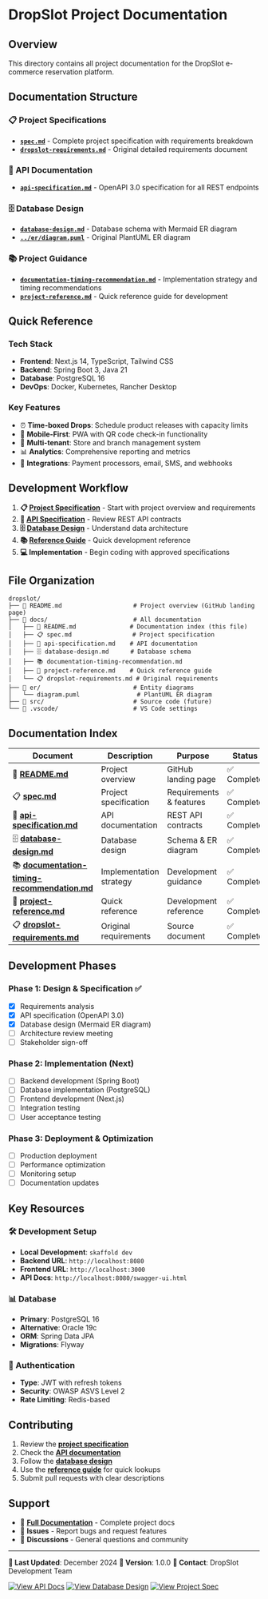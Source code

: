 # DropSlot Project Documentation

## Overview

This directory contains all project documentation for the DropSlot e-commerce reservation platform.

## Documentation Structure

### 📋 Project Specifications
- **[`spec.md`](spec.md)** - Complete project specification with requirements breakdown
- **[`dropslot-requirements.md`](dropslot-requirements.md)** - Original detailed requirements document

### 🔌 API Documentation
- **[`api-specification.md`](api-specification.md)** - OpenAPI 3.0 specification for all REST endpoints

### 🗄️ Database Design
- **[`database-design.md`](database-design.md)** - Database schema with Mermaid ER diagram
- **[`../er/diagram.puml`](../er/diagram.puml)** - Original PlantUML ER diagram

### 📚 Project Guidance
- **[`documentation-timing-recommendation.md`](documentation-timing-recommendation.md)** - Implementation strategy and timing recommendations
- **[`project-reference.md`](project-reference.md)** - Quick reference guide for development

## Quick Reference

### Tech Stack
- **Frontend**: Next.js 14, TypeScript, Tailwind CSS
- **Backend**: Spring Boot 3, Java 21
- **Database**: PostgreSQL 16
- **DevOps**: Docker, Kubernetes, Rancher Desktop

### Key Features
- ⏰ **Time-boxed Drops**: Schedule product releases with capacity limits
- 📱 **Mobile-First**: PWA with QR code check-in functionality
- 🔐 **Multi-tenant**: Store and branch management system
- 📊 **Analytics**: Comprehensive reporting and metrics
- 🔗 **Integrations**: Payment processors, email, SMS, and webhooks

## Development Workflow

1. **📋 [Project Specification](spec.md)** - Start with project overview and requirements
2. **🔌 [API Specification](api-specification.md)** - Review REST API contracts
3. **🗄️ [Database Design](database-design.md)** - Understand data architecture
4. **📚 [Reference Guide](project-reference.md)** - Quick development reference
5. **💻 Implementation** - Begin coding with approved specifications

## File Organization

```
dropslot/
├── 📖 README.md                    # Project overview (GitHub landing page)
├── 📁 docs/                        # All documentation
│   ├── 📖 README.md               # Documentation index (this file)
│   ├── 📋 spec.md                 # Project specification
│   ├── 🔌 api-specification.md    # API documentation
│   ├── 🗄️ database-design.md      # Database schema
│   ├── 📚 documentation-timing-recommendation.md
│   ├── 🎯 project-reference.md    # Quick reference guide
│   └── 📋 dropslot-requirements.md # Original requirements
├── 📁 er/                          # Entity diagrams
│   └── diagram.puml                # PlantUML ER diagram
├── 📁 src/                         # Source code (future)
└── 📁 .vscode/                     # VS Code settings
```

## Documentation Index

| Document | Description | Purpose | Status |
|----------|-------------|---------|--------|
| 📖 **[README.md](../README.md)** | Project overview | GitHub landing page | ✅ Complete |
| 📋 **[spec.md](spec.md)** | Project specification | Requirements & features | ✅ Complete |
| 🔌 **[api-specification.md](api-specification.md)** | API documentation | REST API contracts | ✅ Complete |
| 🗄️ **[database-design.md](database-design.md)** | Database design | Schema & ER diagram | ✅ Complete |
| 📚 **[documentation-timing-recommendation.md](documentation-timing-recommendation.md)** | Implementation strategy | Development guidance | ✅ Complete |
| 🎯 **[project-reference.md](project-reference.md)** | Quick reference | Development reference | ✅ Complete |
| 📋 **[dropslot-requirements.md](dropslot-requirements.md)** | Original requirements | Source document | ✅ Complete |

## Development Phases

### Phase 1: Design & Specification ✅
- [x] Requirements analysis
- [x] API specification (OpenAPI 3.0)
- [x] Database design (Mermaid ER diagram)
- [ ] Architecture review meeting
- [ ] Stakeholder sign-off

### Phase 2: Implementation (Next)
- [ ] Backend development (Spring Boot)
- [ ] Database implementation (PostgreSQL)
- [ ] Frontend development (Next.js)
- [ ] Integration testing
- [ ] User acceptance testing

### Phase 3: Deployment & Optimization
- [ ] Production deployment
- [ ] Performance optimization
- [ ] Monitoring setup
- [ ] Documentation updates

## Key Resources

### 🛠️ Development Setup
- **Local Development**: `skaffold dev`
- **Backend URL**: `http://localhost:8080`
- **Frontend URL**: `http://localhost:3000`
- **API Docs**: `http://localhost:8080/swagger-ui.html`

### 📊 Database
- **Primary**: PostgreSQL 16
- **Alternative**: Oracle 19c
- **ORM**: Spring Data JPA
- **Migrations**: Flyway

### 🔐 Authentication
- **Type**: JWT with refresh tokens
- **Security**: OWASP ASVS Level 2
- **Rate Limiting**: Redis-based

## Contributing

1. Review the **[project specification](spec.md)**
2. Check the **[API documentation](api-specification.md)**
3. Follow the **[database design](database-design.md)**
4. Use the **[reference guide](project-reference.md)** for quick lookups
5. Submit pull requests with clear descriptions

## Support

- 📖 **[Full Documentation](.)** - Complete project docs
- 🐛 **Issues** - Report bugs and request features
- 💬 **Discussions** - General questions and community

---

**📅 Last Updated**: December 2024
**🔖 Version**: 1.0.0
**📧 Contact**: DropSlot Development Team

[![View API Docs](https://img.shields.io/badge/API-OpenAPI%203.0-green)](api-specification.md)
[![View Database Design](https://img.shields.io/badge/Database-Design-orange)](database-design.md)
[![View Project Spec](https://img.shields.io/badge/Spec-Requirements-blue)](spec.md)